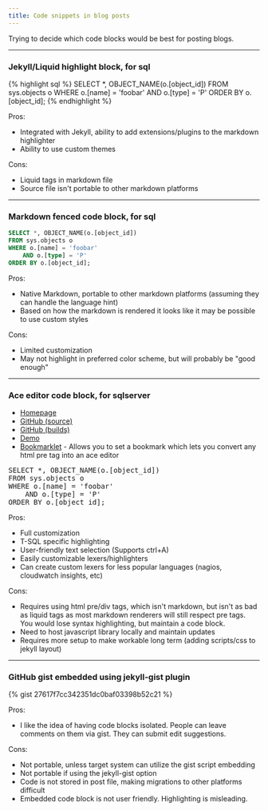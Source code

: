 ```yaml
---
title: Code snippets in blog posts
---
```


Trying to decide which code blocks would be best for posting blogs.

---

### **Jekyll/Liquid highlight block, for sql**

{% highlight sql %}
SELECT *, OBJECT_NAME(o.[object_id])
FROM sys.objects o
WHERE o.[name] = 'foobar'
	AND o.[type] = 'P'
ORDER BY o.[object_id];
{% endhighlight %}

Pros:

* Integrated with Jekyll, ability to add extensions/plugins to the markdown highlighter
* Ability to use custom themes

Cons:

* Liquid tags in markdown file
* Source file isn't portable to other markdown platforms

---

### **Markdown fenced code block, for sql**

```sql
SELECT *, OBJECT_NAME(o.[object_id])
FROM sys.objects o
WHERE o.[name] = 'foobar'
	AND o.[type] = 'P'
ORDER BY o.[object_id];
```

Pros:

* Native Markdown, portable to other markdown platforms (assuming they can handle the language hint)
* Based on how the markdown is rendered it looks like it may be possible to use custom styles

Cons:

* Limited customization
* May not highlight in preferred color scheme, but will probably be "good enough"

---

### **Ace editor code block, for sqlserver**

* [Homepage](https://ace.c9.io)
* [GitHub (source)](https://github.com/ajaxorg/ace)
* [GitHub (builds)](https://github.com/ajaxorg/ace-builds)
* [Demo](https://ace.c9.io/build/kitchen-sink.html)
* [Bookmarklet](https://ace.c9.io/build/demo/bookmarklet/index.html) - Allows you to set a bookmark which lets you convert any html pre tag into an ace editor

<pre id="editor">
SELECT *, OBJECT_NAME(o.[object_id])
FROM sys.objects o
WHERE o.[name] = 'foobar'
	AND o.[type] = 'P'
ORDER BY o.[object_id];</pre>

Pros:

* Full customization
* T-SQL specific highlighting
* User-friendly text selection (Supports ctrl+A)
* Easily customizable lexers/highlighters
* Can create custom lexers for less popular languages (nagios, cloudwatch insights, etc)

Cons:

* Requires using html pre/div tags, which isn't markdown, but isn't as bad as liquid tags as most markdown renderers will still respect pre tags. You would lose syntax highlighting, but maintain a code block.
* Need to host javascript library locally and maintain updates
* Requires more setup to make workable long term (adding scripts/css to jekyll layout)

---

### **GitHub gist embedded using jekyll-gist plugin**

{% gist 27617f7cc342351dc0baf03398b52c21 %}

Pros:

* I like the idea of having code blocks isolated. People can leave comments on them via gist. They can submit edit suggestions.

Cons:

* Not portable, unless target system can utilize the gist script embedding
* Not portable if using the jekyll-gist option
* Code is not stored in post file, making migrations to other platforms difficult
* Embedded code block is not user friendly. Highlighting is misleading.

<style>.ace_editor { border: 1px solid lightgray; }</style>
<script src="/js/src-min-noconflict/ace.js"></script>
<script>ace.edit("editor", {mode: "ace/mode/sqlserver", theme: "ace/theme/sqlserver", maxLines: 20, readOnly: true});</script>

